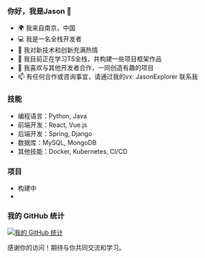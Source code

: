 ### 你好，我是Jason 👋

- 🌍 我来自南京，中国
- 💻 我是一名全栈开发者
- 🚀 我对新技术和创新充满热情
- 🌱 我目前正在学习TS全栈，并构建一些项目框架作品
- 👯 我喜欢与其他开发者合作，一同创造有趣的项目
- 📫 有任何合作或咨询事宜，请通过我的vx: JasonExplorer 联系我

### 技能

- 编程语言：Python, Java
- 前端开发：React, Vue.js
- 后端开发：Spring, Django
- 数据库：MySQL, MongoDB
- 其他技能：Docker, Kubernetes, CI/CD

### 项目

- 构建中
- 
### 我的 GitHub 统计

[![我的 GitHub 统计](https://github-readme-stats.vercel.app/api?username=CodeEnthusiast&show_icons=true&theme=radical)](https://github.com/CodeEnthusiast)

感谢你的访问！期待与你共同交流和学习。
